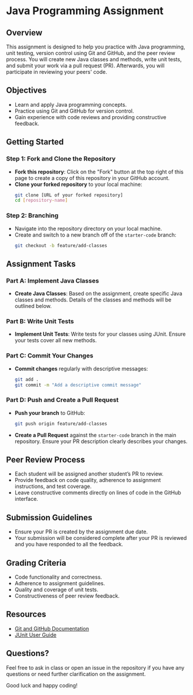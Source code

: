 # Java Programming Assignment

## Overview

This assignment is designed to help you practice with Java programming, unit testing, version control using Git and GitHub, and the peer review process. You will create new Java classes and methods, write unit tests, and submit your work via a pull request (PR). Afterwards, you will participate in reviewing your peers' code.

## Objectives

- Learn and apply Java programming concepts.
- Practice using Git and GitHub for version control.
- Gain experience with code reviews and providing constructive feedback.

## Getting Started

### Step 1: Fork and Clone the Repository

- **Fork this repository**: Click on the "Fork" button at the top right of this page to create a copy of this repository in your GitHub account.
- **Clone your forked repository** to your local machine:
  ```bash
  git clone [URL of your forked repository]
  cd [repository-name]
  ```

### Step 2: Branching

- Navigate into the repository directory on your local machine.
- Create and switch to a new branch off of the `starter-code` branch:
  ```bash
  git checkout -b feature/add-classes
  ```

## Assignment Tasks

### Part A: Implement Java Classes

- **Create Java Classes**: Based on the assignment, create specific Java classes and methods. Details of the classes and methods will be outlined below.

### Part B: Write Unit Tests

- **Implement Unit Tests**: Write tests for your classes using JUnit. Ensure your tests cover all new methods.

### Part C: Commit Your Changes

- **Commit changes** regularly with descriptive messages:
  ```bash
  git add .
  git commit -m "Add a descriptive commit message"
  ```

### Part D: Push and Create a Pull Request

- **Push your branch** to GitHub:
  ```bash
  git push origin feature/add-classes
  ```
- **Create a Pull Request** against the `starter-code` branch in the main repository. Ensure your PR description clearly describes your changes.

## Peer Review Process

- Each student will be assigned another student’s PR to review.
- Provide feedback on code quality, adherence to assignment instructions, and test coverage.
- Leave constructive comments directly on lines of code in the GitHub interface.

## Submission Guidelines

- Ensure your PR is created by the assignment due date.
- Your submission will be considered complete after your PR is reviewed and you have responded to all the feedback.

## Grading Criteria

- Code functionality and correctness.
- Adherence to assignment guidelines.
- Quality and coverage of unit tests.
- Constructiveness of peer review feedback.

## Resources

- [Git and GitHub Documentation](https://docs.github.com)
- [JUnit User Guide](https://junit.org/junit5/docs/current/user-guide/)

## Questions?

Feel free to ask in class or open an issue in the repository if you have any questions or need further clarification on the assignment.

Good luck and happy coding!

